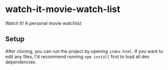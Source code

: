 # watch-it-movie-watch-list
Watch It! A personal movie watchlist

## Setup

After cloning, you can run the project by opening `index.html`. If you want to edit any files, I'd recommend running `npm install` first to load all dev dependencies.
